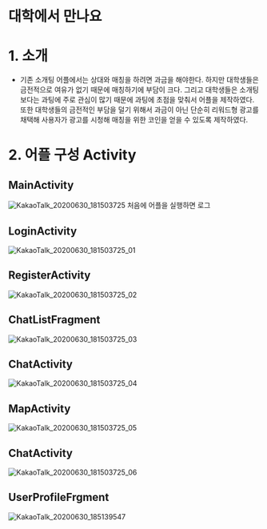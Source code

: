 # 대학에서 만나요
# 1. 소개
  - 기존 소개팅 어플에서는 상대와 매칭을 하려면 과금을 해야한다. 하지만 대학생들은 금전적으로 여유가 없기 때문에 매칭하기에 부담이 크다. 그리고 대학생들은 소개팅 보다는 과팅에 주로 관심이 많기 때문에 과팅에 초점을 맞춰서 어플을 제작하였다. 또한 대학생들의 금전적인 부담을 덜기 위해서 과금이 아닌 단순히 리워드형 광고를 채택해 사용자가 광고를 시청해 매칭을 위한 코인을 얻을 수 있도록 제작하였다.
  # 2. 어플 구성 Activity
  ## MainActivity
  ![KakaoTalk_20200630_181503725](https://user-images.githubusercontent.com/62588402/86111559-dcae6700-bb01-11ea-9370-d9936fd062eb.png)
  처음에 어플을 실행하면 로그
  ## LoginActivity
 ![KakaoTalk_20200630_181503725_01](https://user-images.githubusercontent.com/62588402/86111560-dcae6700-bb01-11ea-97db-fa2b8f40860b.png)
  ## RegisterActivity
 ![KakaoTalk_20200630_181503725_02](https://user-images.githubusercontent.com/62588402/86111562-dd46fd80-bb01-11ea-91d3-9ad1ae898e33.png)
  ##  ChatListFragment
![KakaoTalk_20200630_181503725_03](https://user-images.githubusercontent.com/62588402/86111564-dd46fd80-bb01-11ea-8cdc-df0e6efe17a9.png)
  ## ChatActivity
![KakaoTalk_20200630_181503725_04](https://user-images.githubusercontent.com/62588402/86111565-dddf9400-bb01-11ea-9f08-e8fd31d5aec5.png)
  ## MapActivity
![KakaoTalk_20200630_181503725_05](https://user-images.githubusercontent.com/62588402/86111554-dae4a380-bb01-11ea-881f-2ac4a778ebeb.png)
  ## ChatActivity
![KakaoTalk_20200630_181503725_06](https://user-images.githubusercontent.com/62588402/86111558-dc15d080-bb01-11ea-9513-f4e3b2cbb427.png)
 ## UserProfileFrgment
![KakaoTalk_20200630_185139547](https://user-images.githubusercontent.com/62588402/86112340-cf45ac80-bb02-11ea-974c-e60256a47b47.png)
  
  


